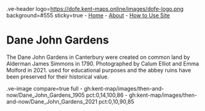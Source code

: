.ve-header logo=https://dofe.kent-maps.online/images/dofe-logo.png background=#555 sticky=true
	- [Home](/)
	- [About](/about)
	- [How to Use Site](/howto)

# Dane John Gardens

The Dane John Gardens in Canterbury were created on common land by Alderman James Simmons in 1790. Photographed by Calum Elliot and Emma Molford in 2021.
used for educational purposes and the abbey ruins have been preserved for their historical value.

.ve-image compare=true full
    - gh:kent-map/images/then-and-now/Dane_John_Gardens_1905 pct:0,14,100,86
    - gh:kent-map/images/then-and-now/Dane_John_Gardens_2021 pct:0,10,90,85
